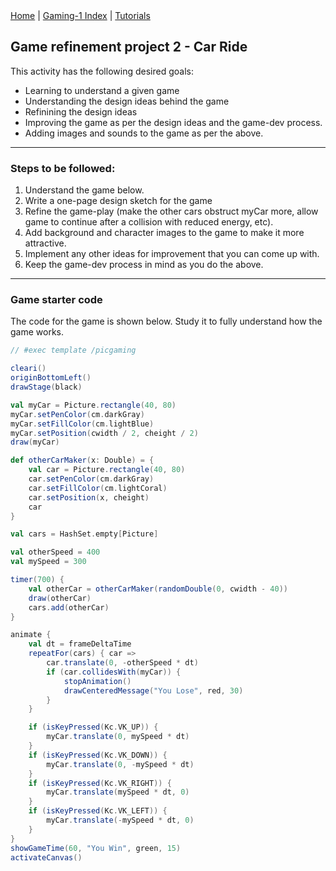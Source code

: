 <div class="nav">
  <a href="../../index.html">Home</a> | <a href="index.html">Gaming-1 Index</a> | <a href="../../tutorials-index.html">Tutorials</a>
</div>

## Game refinement project 2 - Car Ride

This activity has the following desired goals:
* Learning to understand a given game
* Understanding the design ideas behind the game
* Refinining the design ideas
* Improving the game as per the design ideas and the game-dev process.
* Adding images and sounds to the game as per the above.

---

### Steps to be followed:
1. Understand the game below.
1. Write a one-page design sketch for the game
1. Refine the game-play (make the other cars obstruct myCar more, allow game to continue after a collision with reduced energy, etc).
1. Add background and character images to the game to make it more attractive.
1. Implement any other ideas for improvement that you can come up with.
1. Keep the game-dev process in mind as you do the above.

---

### Game starter code

The code for the game is shown below. Study it to fully understand how the game works.

```scala
// #exec template /picgaming

cleari()
originBottomLeft()
drawStage(black)

val myCar = Picture.rectangle(40, 80)
myCar.setPenColor(cm.darkGray)
myCar.setFillColor(cm.lightBlue)
myCar.setPosition(cwidth / 2, cheight / 2)
draw(myCar)

def otherCarMaker(x: Double) = {
    val car = Picture.rectangle(40, 80)
    car.setPenColor(cm.darkGray)
    car.setFillColor(cm.lightCoral)
    car.setPosition(x, cheight)
    car
}

val cars = HashSet.empty[Picture]

val otherSpeed = 400
val mySpeed = 300

timer(700) {
    val otherCar = otherCarMaker(randomDouble(0, cwidth - 40))
    draw(otherCar)
    cars.add(otherCar)
}

animate {
    val dt = frameDeltaTime
    repeatFor(cars) { car =>
        car.translate(0, -otherSpeed * dt)
        if (car.collidesWith(myCar)) {
            stopAnimation()
            drawCenteredMessage("You Lose", red, 30)
        }
    }

    if (isKeyPressed(Kc.VK_UP)) {
        myCar.translate(0, mySpeed * dt)
    }
    if (isKeyPressed(Kc.VK_DOWN)) {
        myCar.translate(0, -mySpeed * dt)
    }
    if (isKeyPressed(Kc.VK_RIGHT)) {
        myCar.translate(mySpeed * dt, 0)
    }
    if (isKeyPressed(Kc.VK_LEFT)) {
        myCar.translate(-mySpeed * dt, 0)
    }
}
showGameTime(60, "You Win", green, 15)
activateCanvas()
```

